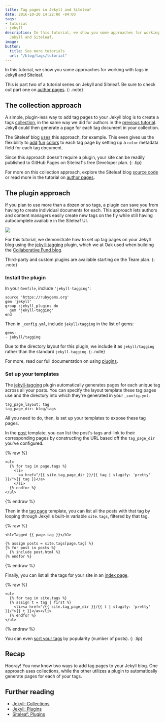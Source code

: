 ```yaml
---
title: Tag pages in Jekyll and Siteleaf
date: 2016-10-20 14:22:00 -04:00
tags:
- tutorial
- jekyll
description: In this tutorial, we show you some approaches for working with tags in
  Jekyll and Siteleaf.
image: 
button:
  title: See more tutorials
  url: "/blog/tags/tutorial"
---
```


In this tutorial, we show you some approaches for working with tags in Jekyll and Siteleaf.


This is part two of a tutorial series on Jekyll and Siteleaf. Be sure to check out part one on [author pages](/blog/author-pages-in-jekyll-and-siteleaf/).
{: .note}

## The collection approach

A simple, plugin-less way to add tag pages to your Jekyll blog is to create a tags [collection](https://jekyllrb.com/docs/collections/), in the same way we did for authors in the [previous tutorial](/blog/author-pages-in-jekyll-and-siteleaf/). Jekyll could then generate a page for each tag document in your collection.

The Siteleaf blog [uses](https://github.com/siteleaf/siteleaf.com/tree/master/_blog_tags) this approach, for example. This even gives us the flexibility to [add](/blog/tags/tutorial/) [fun](/blog/tags/jekyll/) [colors](/blog/tags/announcement/) to each tag page by setting up a `color` metadata field for each tag document.

Since this approach doesn't require a plugin, your site can be readily published to GitHub Pages on Siteleaf's free Developer plan.
{: .tip}

For more on this collection approach, explore the Siteleaf blog [source code](https://github.com/siteleaf/siteleaf.com/tree/master/_blog_tags) or read more in the tutorial on [author pages](/blog/author-pages-in-jekyll-and-siteleaf/).

## The plugin approach

If you plan to use more than a dozen or so tags, a plugin can save you from having to create individual documents for each. This approach lets authors and content managers easily create new tags on the fly while still having autocomplete available in the Siteleaf UI.

![](/uploads/tags-select.gif)

For this tutorial, we demonstrate how to set up tag pages on your Jekyll blog using the [jekyll-tagging](https://github.com/pattex/jekyll-tagging) plugin, which we at Oak used when building the [Collaborative Fund blog](http://www.collaborativefund.com/blog/).

Third-party and custom plugins are available starting on the Team plan.
{: .note}

### Install the plugin

In your `Gemfile`, include `'jekyll-tagging'`:

```
source 'https://rubygems.org'
gem 'jekyll'
group :jekyll_plugins do
  gem 'jekyll-tagging'
end
```

Then in `_config.yml`, include `jekyll/tagging` in the list of gems:

```
gems:
- jekyll/tagging
```

Due to the directory layout for this plugin, we include it as `jekyll/tagging` rather than the standard `jekyll-tagging`.
{: .note}

For more, read our full documentation on using [plugins](https://learn.siteleaf.com/themes/jekyll-plugins/).

### Set up your templates

The [jekyll-tagging](https://github.com/pattex/jekyll-tagging) plugin automatically generates pages for each unique tag across all your posts. You can specify the layout template these tag pages use and the directory into which they're generated in your `_config.yml`.

```
tag_page_layout: tag
tag_page_dir: blog/tags
```

All you need to do, then, is set up your templates to expose these tag pages.

In the [post](http://www.collaborativefund.com/blog/the-villain-test/) template, you can list the post's tags and link to their corresponding pages by constructing the URL based off the `tag_page_dir` you've configured.

{% raw %}
```liquid
<ul>
  {% for tag in page.tags %}
    <li>
      <a href="/{{ site.tag_page_dir }}/{{ tag | slugify: 'pretty' }}/">{{ tag }}</a>
    </li>
  {% endfor %}
</ul>
```
{% endraw %}

Then in the [tag page](http://www.collaborativefund.com/blog/tags/investment-thesis/) template, you can list all the posts with that tag by looping through Jekyll's built-in variable `site.tags`, filtered by that tag.

{% raw %}
```liquid
<h1>Tagged {{ page.tag }}</h1>

{% assign posts = site.tags[page.tag] %}
{% for post in posts %}
  {% include post.html %}
{% endfor %}
```
{% endraw %}


Finally, you can list all the tags for your site in an [index page](http://www.collaborativefund.com/blog/tags/).

{% raw %}
```liquid
<ul>
  {% for tag in site.tags %}
  {% assign t = tag | first %}
    <li><a href="/{{ site.tag_page_dir }}/{{ t | slugify: 'pretty' }}/">{{ t }}</a></li>
  {% endfor %}
</ul>
```
{% endraw %}

You can even [sort your tags](https://gist.github.com/sskylar/8956549d1ae9dc91c89e74b1c5a0d8c9) by popularity (number of posts).
{: .tip}

## Recap

Hooray! You now know two ways to add tag pages to your Jekyll blog. One approach uses collections, while the other utilizes a plugin to automatically generate pages for each of your tags.

## Further reading

- [Jekyll: Collections](https://jekyllrb.com/docs/collections/)
- [Jekyll: Plugins](https://jekyllrb.com/docs/plugins/)
- [Siteleaf: Plugins](https://learn.siteleaf.com/themes/jekyll-plugins/)
